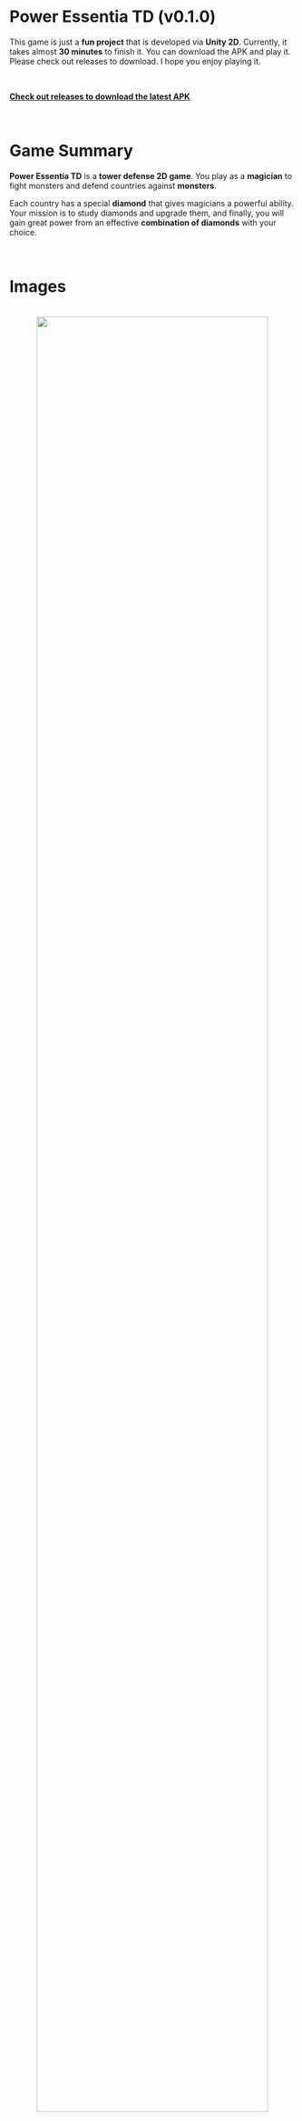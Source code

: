 ﻿# Power Essentia TD (v0.1.0)

This game is just a **fun project** that is developed via **Unity 2D**. Currently, it takes almost **30 minutes** to finish it. You can download the APK and play it. Please check out releases to download. I hope you enjoy playing it.

<br/>

[**Check out releases to download the latest APK**](https://github.com/soroushkavousi/power-essentia-unity/releases)

<br/>

# Game Summary

**Power Essentia TD** is a **tower defense 2D game**. You play as a **magician** to fight monsters and defend countries against **monsters**.

Each country has a special **diamond** that gives magicians a powerful ability. Your mission is to study diamonds and upgrade them, and finally, you will gain great power from an effective **combination of diamonds** with your choice.

 <br/>
 
# Images

 <br/>
 
<div align="center">
  <img src="http://files.bitiano.com/power-essentia/2.fight-scene.png" width="90%" />
</div>

 <br/>
 
<div align="center">
  <img src="http://files.bitiano.com/power-essentia/5.fire-diamond-mastered.png" width="90%" />
</div>

 <br/>
 
<div align="center">
  <img src="http://files.bitiano.com/power-essentia/7.blood-diamond.png" width="90%" />
</div>

 <br/>
 
<div align="center">
  <img src="http://files.bitiano.com/power-essentia/11.fight-scene.png" width="90%" />
</div>
